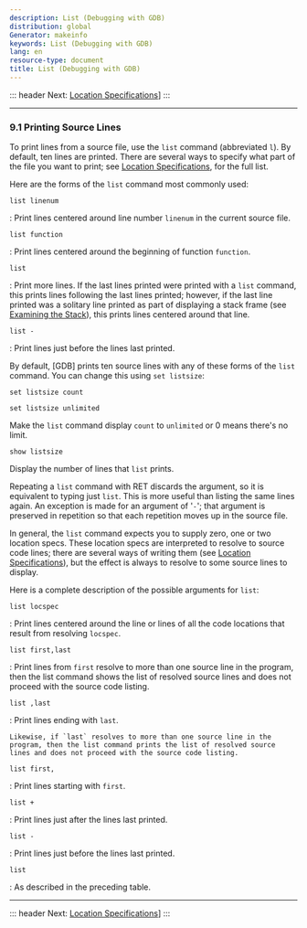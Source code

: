 ```yaml
---
description: List (Debugging with GDB)
distribution: global
Generator: makeinfo
keywords: List (Debugging with GDB)
lang: en
resource-type: document
title: List (Debugging with GDB)
---
```

::: header
Next: [Location Specifications](Location-Specifications.html#Location-Specifications)]
:::

---

### 9.1 Printing Source Lines

To print lines from a source file, use the `list` command (abbreviated `l`). By default, ten lines are printed. There are several ways to specify what part of the file you want to print; see [Location Specifications](Location-Specifications.html#Location-Specifications), for the full list.

Here are the forms of the `list` command most commonly used:

`list linenum`

:   Print lines centered around line number `linenum` in the current source file.

`list function`

:   Print lines centered around the beginning of function `function`.

`list`

:   Print more lines. If the last lines printed were printed with a `list` command, this prints lines following the last lines printed; however, if the last line printed was a solitary line printed as part of displaying a stack frame (see [Examining the Stack](Stack.html#Stack)), this prints lines centered around that line.

`list -`

:   Print lines just before the lines last printed.

By default, [GDB] prints ten source lines with any of these forms of the `list` command. You can change this using `set listsize`:

`set listsize count`

`set listsize unlimited`

Make the `list` command display `count` to `unlimited` or 0 means there's no limit.

`show listsize`

Display the number of lines that `list` prints.

Repeating a `list` command with RET discards the argument, so it is equivalent to typing just `list`. This is more useful than listing the same lines again. An exception is made for an argument of '`-`'; that argument is preserved in repetition so that each repetition moves up in the source file.

In general, the `list` command expects you to supply zero, one or two location specs. These location specs are interpreted to resolve to source code lines; there are several ways of writing them (see [Location Specifications](Location-Specifications.html#Location-Specifications)), but the effect is always to resolve to some source lines to display.

Here is a complete description of the possible arguments for `list`:

`list locspec`

:   Print lines centered around the line or lines of all the code locations that result from resolving `locspec`.

`list first,last`

:   Print lines from `first` resolve to more than one source line in the program, then the list command shows the list of resolved source lines and does not proceed with the source code listing.

`list ,last`

:   Print lines ending with `last`.

```
Likewise, if `last` resolves to more than one source line in the program, then the list command prints the list of resolved source lines and does not proceed with the source code listing.
```

`list first,`

:   Print lines starting with `first`.

`list +`

:   Print lines just after the lines last printed.

`list -`

:   Print lines just before the lines last printed.

`list`

:   As described in the preceding table.

---

::: header
Next: [Location Specifications](Location-Specifications.html#Location-Specifications)]
:::

